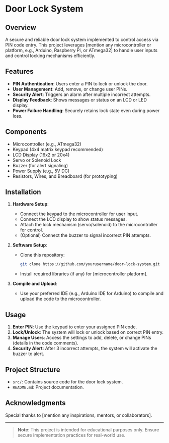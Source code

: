 # Door Lock System

## Overview
A secure and reliable door lock system implemented to control access via PIN code entry. This project leverages [mention any microcontroller or platform, e.g., Arduino, Raspberry Pi, or ATmega32] to handle user inputs and control locking mechanisms efficiently. 

## Features
- **PIN Authentication**: Users enter a PIN to lock or unlock the door.
- **User Management**: Add, remove, or change user PINs.
- **Security Alert**: Triggers an alarm after multiple incorrect attempts.
- **Display Feedback**: Shows messages or status on an LCD or LED display.
- **Power Failure Handling**: Securely retains lock state even during power loss.

## Components
- Microcontroller (e.g., ATmega32)
- Keypad (4x4 matrix keypad recommended)
- LCD Display (16x2 or 20x4)
- Servo or Solenoid Lock
- Buzzer (for alert signaling)
- Power Supply (e.g., 5V DC)
- Resistors, Wires, and Breadboard (for prototyping)

## Installation

1. **Hardware Setup**:
   - Connect the keypad to the microcontroller for user input.
   - Connect the LCD display to show status messages.
   - Attach the lock mechanism (servo/solenoid) to the microcontroller for control.
   - (Optional) Connect the buzzer to signal incorrect PIN attempts.

2. **Software Setup**:
   - Clone this repository:
     ```bash
     git clone https://github.com/yourusername/door-lock-system.git
     ```
   - Install required libraries (if any) for [microcontroller platform].

3. **Compile and Upload**:
   - Use your preferred IDE (e.g., Arduino IDE for Arduino) to compile and upload the code to the microcontroller.

## Usage
1. **Enter PIN**: Use the keypad to enter your assigned PIN code.
2. **Lock/Unlock**: The system will lock or unlock based on correct PIN entry.
3. **Manage Users**: Access the settings to add, delete, or change PINs (details in the code comments).
4. **Security Alert**: After 3 incorrect attempts, the system will activate the buzzer to alert.

## Project Structure
- `src/`: Contains source code for the door lock system.
- `README.md`: Project documentation.


## Acknowledgments
Special thanks to [mention any inspirations, mentors, or collaborators].

---

> **Note**: This project is intended for educational purposes only. Ensure secure implementation practices for real-world use.
